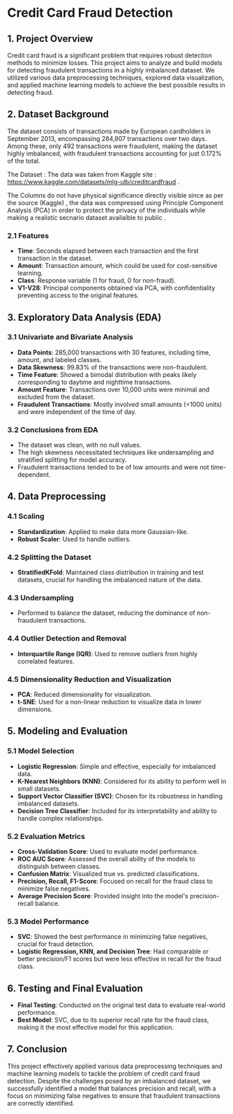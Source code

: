 # Credit Card Fraud Detection

## 1. Project Overview
Credit card fraud is a significant problem that requires robust detection methods to minimize losses. This project aims to analyze and build models for detecting fraudulent transactions in a highly imbalanced dataset. We utilized various data preprocessing techniques, explored data visualization, and applied machine learning models to achieve the best possible results in detecting fraud.

## 2. Dataset Background
The dataset consists of transactions made by European cardholders in September 2013, encompassing 284,807 transactions over two days. Among these, only 492 transactions were fraudulent, making the dataset highly imbalanced, with fraudulent transactions accounting for just 0.172% of the total.

The Dataset :
The data was taken from Kaggle site : https://www.kaggle.com/datasets/mlg-ulb/creditcardfraud .

The Columns do not have physical significance directly visible since as per the source (Kaggle) , the data was compressed using Principle Component Analysis (PCA) in order to protect the privacy of the individuals while making a realistic secnario dataset availaible to public .

### 2.1 Features
- **Time**: Seconds elapsed between each transaction and the first transaction in the dataset.
- **Amount**: Transaction amount, which could be used for cost-sensitive learning.
- **Class**: Response variable (1 for fraud, 0 for non-fraud).
- **V1-V28**: Principal components obtained via PCA, with confidentiality preventing access to the original features.

## 3. Exploratory Data Analysis (EDA)
### 3.1 Univariate and Bivariate Analysis
- **Data Points**: 285,000 transactions with 30 features, including time, amount, and labeled classes.
- **Data Skewness**: 99.83% of the transactions were non-fraudulent.
- **Time Feature**: Showed a bimodal distribution with peaks likely corresponding to daytime and nighttime transactions.
- **Amount Feature**: Transactions over 10,000 units were minimal and excluded from the dataset.
- **Fraudulent Transactions**: Mostly involved small amounts (<1000 units) and were independent of the time of day.

### 3.2 Conclusions from EDA
- The dataset was clean, with no null values.
- The high skewness necessitated techniques like undersampling and stratified splitting for model accuracy.
- Fraudulent transactions tended to be of low amounts and were not time-dependent.

## 4. Data Preprocessing
### 4.1 Scaling
- **Standardization**: Applied to make data more Gaussian-like.
- **Robust Scaler**: Used to handle outliers.

### 4.2 Splitting the Dataset
- **StratifiedKFold**: Maintained class distribution in training and test datasets, crucial for handling the imbalanced nature of the data.

### 4.3 Undersampling
- Performed to balance the dataset, reducing the dominance of non-fraudulent transactions.

### 4.4 Outlier Detection and Removal
- **Interquartile Range (IQR)**: Used to remove outliers from highly correlated features.

### 4.5 Dimensionality Reduction and Visualization
- **PCA**: Reduced dimensionality for visualization.
- **t-SNE**: Used for a non-linear reduction to visualize data in lower dimensions.

## 5. Modeling and Evaluation
### 5.1 Model Selection
- **Logistic Regression**: Simple and effective, especially for imbalanced data.
- **K-Nearest Neighbors (KNN)**: Considered for its ability to perform well in small datasets.
- **Support Vector Classifier (SVC)**: Chosen for its robustness in handling imbalanced datasets.
- **Decision Tree Classifier**: Included for its interpretability and ability to handle complex relationships.

### 5.2 Evaluation Metrics
- **Cross-Validation Score**: Used to evaluate model performance.
- **ROC AUC Score**: Assessed the overall ability of the models to distinguish between classes.
- **Confusion Matrix**: Visualized true vs. predicted classifications.
- **Precision, Recall, F1-Score**: Focused on recall for the fraud class to minimize false negatives.
- **Average Precision Score**: Provided insight into the model's precision-recall balance.

### 5.3 Model Performance
- **SVC**: Showed the best performance in minimizing false negatives, crucial for fraud detection.
- **Logistic Regression, KNN, and Decision Tree**: Had comparable or better precision/F1 scores but were less effective in recall for the fraud class.

## 6. Testing and Final Evaluation
- **Final Testing**: Conducted on the original test data to evaluate real-world performance.
- **Best Model**: SVC, due to its superior recall rate for the fraud class, making it the most effective model for this application.

## 7. Conclusion
This project effectively applied various data preprocessing techniques and machine learning models to tackle the problem of credit card fraud detection. Despite the challenges posed by an imbalanced dataset, we successfully identified a model that balances precision and recall, with a focus on minimizing false negatives to ensure that fraudulent transactions are correctly identified.

